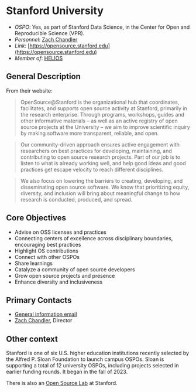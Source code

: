 # Stanford University

- *OSPO*: Yes, as part of Stanford Data Science, in the Center for Open and Reproducible Science (VPR).
- *Personnel*: [Zach Chandler](https://profiles.stanford.edu/zach-chandler)
- *Link*: [https://opensource.stanford.edu](https://opensource.stanford.edu)
- *Member of*: [HELIOS](https://www.heliosopen.org/members)

## General Description

From their website:

> OpenSource@Stanford is the organizational hub that coordinates, facilitates, and supports open source activity at Stanford, primarily in the research enterprise. Through programs, workshops, guides and other informative materials – as well as an active registry of open source projects at the University – we aim to improve scientific inquiry by making software more transparent, reliable, and open.

> Our community-driven approach ensures active engagement with researchers on best practices for developing, maintaining, and contributing to open source research projects. Part of our job is to listen to what is already working well, and help good ideas and good practices get escape velocity to reach different disciplines.

> We also focus on lowering the barriers to creating, developing, and disseminating open source software. We know that prioritizing equity, diversity, and inclusion will bring about meaningful change to how research is conducted, produced, and spread.

## Core Objectives

- Advise on OSS licenses and practices
- Connecting centers of excellence across disciplinary boundaries, encouraging best practices
- Highlight OS contributions
- Connect with other OSPOs
- Share learnings
- Catalyze a community of open source developers
- Grow open source projects and presence
- Enhance diversity and inclusiveness

## Primary Contacts

- [General information email](opensource-info@stanford.edu)
- [Zach Chandler](https://profiles.stanford.edu/zach-chandler), Director

## Other context

Stanford is one of six U.S. higher education institutions recently selected by the Alfred P. Sloan Foundation to launch campus OSPOs. Sloan is supporting a total of 12 university OSPOs, including projects selected in earlier funding rounds. It began in the fall of 2023.

There is also an [Open Source Lab](https://opensourcelab.stanford.edu/) at Stanford.